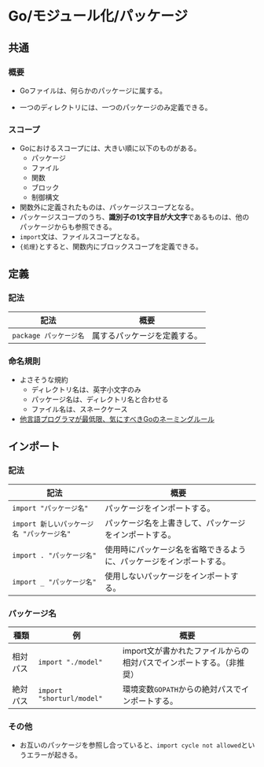 # Go/モジュール化/パッケージ

## 共通

### 概要

- Goファイルは、何らかのパッケージに属する。

- 一つのディレクトリには、一つのパッケージのみ定義できる。

### スコープ

- Goにおけるスコープには、大きい順に以下のものがある。
  - パッケージ
  - ファイル
  - 関数
  - ブロック
  - 制御構文
- 関数外に定義されたものは、パッケージスコープとなる。
- パッケージスコープのうち、**識別子の1文字目が大文字**であるものは、他のパッケージからも参照できる。
- `import`文は、ファイルスコープとなる。
- `{処理}`とすると、関数内にブロックスコープを定義できる。

## 定義

### 記法

| 記法                   | 概要                         |
| ---------------------- | ---------------------------- |
| `package パッケージ名` | 属するパッケージを定義する。 |

### 命名規則

- よさそうな規約
  - ディレクトリ名は、英字小文字のみ
  - パッケージ名は、ディレクトリ名と合わせる
  - ファイル名は、スネークケース
- [他言語プログラマが最低限、気にすべきGoのネーミングルール](https://zenn.dev/keitakn/articles/go-naming-rules)

## インポート

### 記法

| 記法                                       | 概要                                                         |
| ------------------------------------------ | ------------------------------------------------------------ |
| `import "パッケージ名"`                    | パッケージをインポートする。                                 |
| `import 新しいパッケージ名 "パッケージ名"` | パッケージ名を上書きして、パッケージをインポートする。       |
| `import . "パッケージ名"`                  | 使用時にパッケージ名を省略できるように、パッケージをインポートする。 |
| `import _ "パッケージ名"`                  | 使用しないパッケージをインポートする。                       |

### パッケージ名

| 種類     | 例                        | 概要                                                         |
| -------- | ------------------------- | ------------------------------------------------------------ |
| 相対パス | `import "./model"`        | import文が書かれたファイルからの相対パスでインポートする。（非推奨） |
| 絶対パス | `import "shorturl/model"` | 環境変数`GOPATH`からの絶対パスでインポートする。             |

### その他

- お互いのパッケージを参照し合っていると、`import cycle not allowed`というエラーが起きる。
